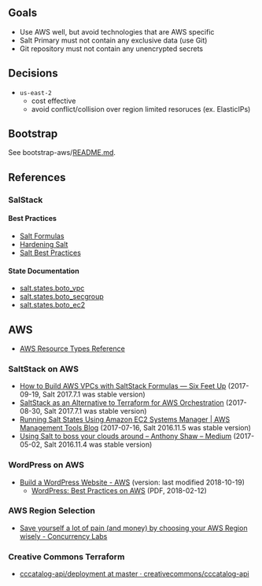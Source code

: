 ## Goals

- Use AWS well, but avoid technologies that are AWS specific
- Salt Primary must not contain any exclusive data (use Git)
- Git repository must not contain any unencrypted secrets


## Decisions

- `us-east-2`
  - cost effective
  - avoid conflict/collision over region limited resoruces (ex. ElasticIPs)


## Bootstrap

See bootstrap-aws/[README.md](bootstrap-aws/README.md).


## References


### SalStack


####  Best Practices

- [Salt Formulas](https://docs.saltstack.com/en/latest/topics/development/conventions/formulas.html)
- [Hardening Salt](https://docs.saltstack.com/en/latest/topics/hardening.html)
- [Salt Best Practices](https://docs.saltstack.com/en/latest/topics/best_practices.html)


#### State Documentation

- [salt.states.boto_vpc](https://docs.saltstack.com/en/latest/ref/states/all/salt.states.boto_vpc.html)
- [salt.states.boto_secgroup](https://docs.saltstack.com/en/latest/ref/states/all/salt.states.boto_secgroup.html)
- [salt.states.boto_ec2](https://docs.saltstack.com/en/latest/ref/states/all/salt.states.boto_ec2.html)


## AWS

- [AWS Resource Types Reference](http://docs.aws.amazon.com/AWSCloudFormation/latest/UserGuide/aws-template-resource-type-ref.html)


### SaltStack on AWS

- [How to Build AWS VPCs with SaltStack Formulas — Six Feet Up](https://sixfeetup.com/blog/build-aws-vpc-with-saltstack) (2017-09-19, Salt 2017.7.1 was stable version)
- [SaltStack as an Alternative to Terraform for AWS Orchestration](https://eng.lyft.com/saltstack-as-an-alternative-to-terraform-for-aws-orchestration-cd2ceb06bf8c) (2017-08-30, Salt 2017.7.1 was stable version)
- [Running Salt States Using Amazon EC2 Systems Manager | AWS Management Tools Blog](https://aws.amazon.com/blogs/mt/running-salt-states-using-amazon-ec2-systems-manager/) (2017-07-16, Salt 2016.11.5 was stable version)
- [Using Salt to boss your clouds around – Anthony Shaw – Medium](https://medium.com/@anthonypjshaw/using-salt-to-boss-your-clouds-around-de2edb2f793d) (2017-05-02, Salt 2016.11.4 was stable version)


### WordPress on AWS

- [Build a WordPress Website - AWS](https://aws.amazon.com/getting-started/projects/build-wordpress-website/) (version: last modified 2018-10-19)
  - [WordPress: Best Practices on AWS](https://d0.awsstatic.com/whitepapers/wordpress-best-practices-on-aws.pdf) (PDF, 2018-02-12)


### AWS Region Selection

- [Save yourself a lot of pain (and money) by choosing your AWS Region wisely - Concurrency Labs](https://www.concurrencylabs.com/blog/choose-your-aws-region-wisely/)


### Creative Commons Terraform

- [cccatalog-api/deployment at master · creativecommons/cccatalog-api](https://github.com/creativecommons/cccatalog-api/tree/master/deployment)
